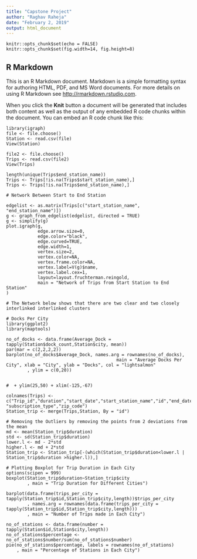 ```yaml
---
title: "Capstone Project"
author: "Raghav Raheja"
date: "February 2, 2019"
output: html_document
---
```


```{r setup, include=FALSE}
knitr::opts_chunk$set(echo = FALSE)
knitr::opts_chunk$set(fig.width=14, fig.height=8)

```

## R Markdown

This is an R Markdown document. Markdown is a simple formatting syntax for authoring HTML, PDF, and MS Word documents. For more details on using R Markdown see <http://rmarkdown.rstudio.com>.

When you click the **Knit** button a document will be generated that includes both content as well as the output of any embedded R code chunks within the document. You can embed an R code chunk like this:

```{r}
library(igraph)
file <- file.choose()
Station <- read.csv(file)
View(Station)

file2 <- file.choose()
Trips <- read.csv(file2)
View(Trips)

```
```{r}
length(unique(Trips$end_station_name))
Trips <- Trips[!is.na(Trips$start_station_name),]
Trips <- Trips[!is.na(Trips$end_station_name),]

# Network Between Start to End Station

edgelist <- as.matrix(Trips[c("start_station_name", "end_station_name")])
g <- graph_from_edgelist(edgelist, directed = TRUE)
g <- simplify(g)
plot.igraph(g, 
            edge.arrow.size=0,
            edge.color="black",
            edge.curved=TRUE,
            edge.width=1,
            vertex.size=2,
            vertex.color=NA, 
            vertex.frame.color=NA, 
            vertex.label=V(g)$name,
            vertex.label.cex=1,
            layout=layout.fruchterman.reingold,
            main = "Network of Trips from Start Station to End Station"
)

# The Network below shows that there are two clear and two closely interlinked interlinked clusters
```
```{r}
# Docks Per City
library(ggplot2)
library(maptools)

no_of_docks <- data.frame(Average_Dock = tapply(Station$dock_count,Station$city, mean))
par(mar = c(2,2,2,2))
barplot(no_of_docks$Average_Dock, names.arg = rownames(no_of_docks),
                                          main = "Average Docks Per City", xlab = "City", ylab = "Docks", col = "lightsalmon"
        , ylim = c(0,20))


#  + ylim(25,50) + xlim(-125,-67)

```
```{r}
colnames(Trips) <- c("Trip_id","duration","start_date","start_station_name","id","end_date","end_station_name","end_station_id","bike_id",            "subscription_type","zip_code")
Station_trip <- merge(Trips,Station, By = "id")

# Removing the Outliers by removing the points from 2 deviations from the mean
md <- mean(Station_trip$duration)              
std <- sd(Station_trip$duration)
lower.l <- md - 2*std
higher.l <- md + 2*std
Station_trip <- Station_trip[-(which(Station_trip$duration<lower.l | Station_trip$duration >higher.l)),]

# Plotting Boxplot for Trip Duration in Each City
options(scipen = 999)
boxplot(Station_trip$duration~Station_trip$city
        , main = "Trip Duration for Different Cities")
```

```{r}
barplot(data.frame(trips_per_city = tapply(Station_trip$id,Station_trip$city,length))$trips_per_city
        , names.arg = rownames(data.frame(trips_per_city = tapply(Station_trip$id,Station_trip$city,length)))
        , main = "Number of Trips made in Each City")
```

```{r}
no_of_stations <- data.frame(number = tapply(Station$id,Station$city,length))
no_of_stations$percentage <- no_of_stations$number/sum(no_of_stations$number)
pie(no_of_stations$percentage, labels = rownames(no_of_stations)
    , main = "Percentage of Stations in Each City")


```



